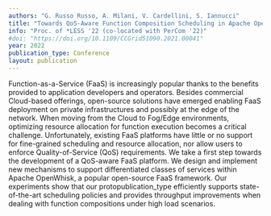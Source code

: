 ```yaml
---
authors: "G. Russo Russo, A. Milani, V. Cardellini, S. Iannucci"
title: "Towards QoS-Aware Function Composition Scheduling in Apache OpenWhisk"
info: "Proc. of *LESS '22 (co-located with PerCom '22)"
#doi: "https://doi.org/10.1109/CCGrid51090.2021.00041"
year: 2022
publication_type: Conference
layout: publication
---
```


Function-as-a-Service (FaaS) is increasingly popular
thanks to the benefits provided to application developers and operators. Besides commercial Cloud-based offerings, open-source
solutions have emerged enabling FaaS deployment on private
infrastructures and possibly at the edge of the network. When
moving from the Cloud to Fog/Edge environments, optimizing
resource allocation for function execution becomes a critical
challenge. Unfortunately, existing FaaS platforms have little or no
support for fine-grained scheduling and resource allocation, nor
allow users to enforce Quality-of-Service (QoS) requirements. We
take a first step towards the development of a QoS-aware FaaS
platform. We design and implement new mechanisms to support
differentiated classes of services within Apache OpenWhisk, a
popular open-source FaaS framework. Our experiments show
that our protopublication_type efficiently supports state-of-the-art scheduling
policies and provides throughput improvements when dealing
with function compositions under high load scenarios.
